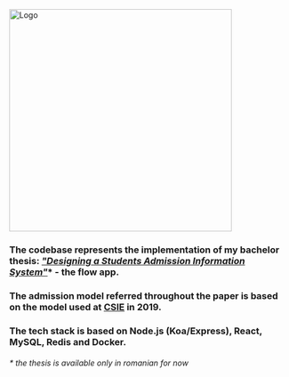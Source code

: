 <img width=400 src="https://raw.githubusercontent.com/axbg/flow/master/frontend/public/logo_transparent.png?token=AF6UYGO566Q7WSA7NR6VR5C7GD7UK" alt="Logo" />

### The codebase represents the implementation of my bachelor thesis: [*"Designing a Students Admission Information System"*](https://github.com/axbg/flow/blob/master/thesis.pdf)* - the **flow** app.
### The admission model referred throughout the paper is based on the model used at [CSIE](http://csie.ase.ro) in 2019.
### The tech stack is based on Node.js (Koa/Express), React, MySQL, Redis and Docker.

###### \* the thesis is available only in romanian for now
